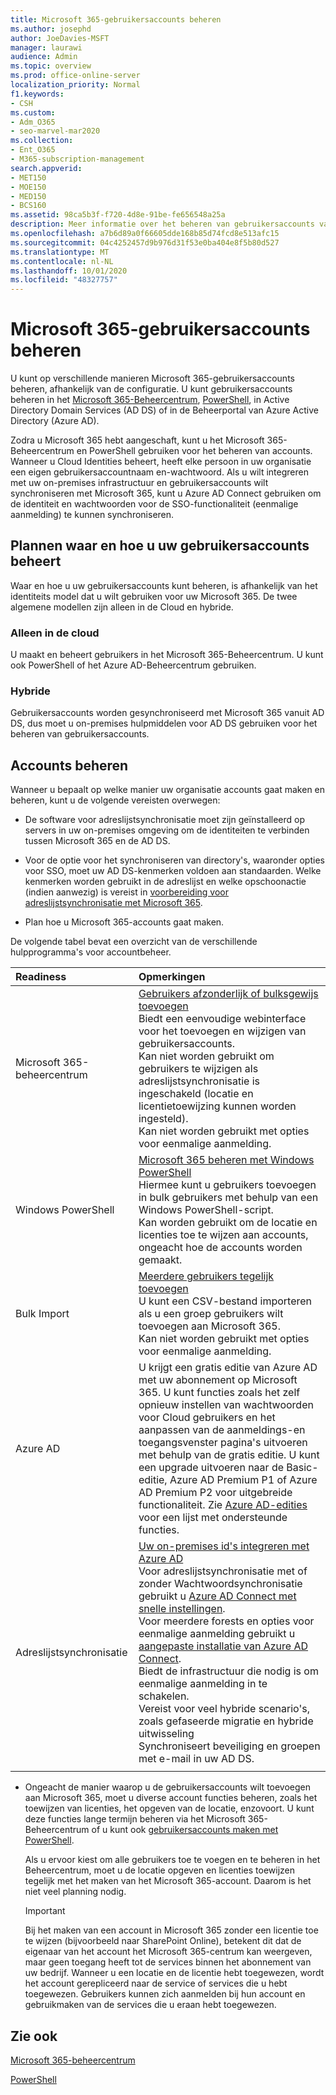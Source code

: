 ```yaml
---
title: Microsoft 365-gebruikersaccounts beheren
ms.author: josephd
author: JoeDavies-MSFT
manager: laurawi
audience: Admin
ms.topic: overview
ms.prod: office-online-server
localization_priority: Normal
f1.keywords:
- CSH
ms.custom:
- Adm_O365
- seo-marvel-mar2020
ms.collection:
- Ent_O365
- M365-subscription-management
search.appverid:
- MET150
- MOE150
- MED150
- BCS160
ms.assetid: 98ca5b3f-f720-4d8e-91be-fe656548a25a
description: Meer informatie over het beheren van gebruikersaccounts van Microsoft 365.
ms.openlocfilehash: a7b6d89a0f66605dde168b85d74fcd8e513afc15
ms.sourcegitcommit: 04c4252457d9b976d31f53e0ba404e8f5b80d527
ms.translationtype: MT
ms.contentlocale: nl-NL
ms.lasthandoff: 10/01/2020
ms.locfileid: "48327757"
---
```

# <a name="manage-microsoft-365-user-accounts"></a>Microsoft 365-gebruikersaccounts beheren

U kunt op verschillende manieren Microsoft 365-gebruikersaccounts beheren, afhankelijk van de configuratie. U kunt gebruikersaccounts beheren in het [Microsoft 365-Beheercentrum](https://docs.microsoft.com/microsoft-365/admin/add-users/), [PowerShell](manage-user-accounts-and-licenses-with-microsoft-365-powershell.md), in Active Directory Domain Services (AD DS) of in de Beheerportal van Azure Active Directory (Azure AD). 

Zodra u Microsoft 365 hebt aangeschaft, kunt u het Microsoft 365-Beheercentrum en PowerShell gebruiken voor het beheren van accounts. Wanneer u Cloud Identities beheert, heeft elke persoon in uw organisatie een eigen gebruikersaccountnaam en-wachtwoord. Als u wilt integreren met uw on-premises infrastructuur en gebruikersaccounts wilt synchroniseren met Microsoft 365, kunt u Azure AD Connect gebruiken om de identiteit en wachtwoorden voor de SSO-functionaliteit (eenmalige aanmelding) te kunnen synchroniseren.
  
## <a name="plan-for-where-and-how-you-will-manage-your-user-accounts"></a>Plannen waar en hoe u uw gebruikersaccounts beheert

Waar en hoe u uw gebruikersaccounts kunt beheren, is afhankelijk van het identiteits model dat u wilt gebruiken voor uw Microsoft 365. De twee algemene modellen zijn alleen in de Cloud en hybride.
  
### <a name="cloud-only"></a>Alleen in de cloud

U maakt en beheert gebruikers in het Microsoft 365-Beheercentrum. U kunt ook PowerShell of het Azure AD-Beheercentrum gebruiken. 
    
### <a name="hybrid"></a>Hybride

Gebruikersaccounts worden gesynchroniseerd met Microsoft 365 vanuit AD DS, dus moet u on-premises hulpmiddelen voor AD DS gebruiken voor het beheren van gebruikersaccounts. 
    
## <a name="managing-accounts"></a>Accounts beheren

Wanneer u bepaalt op welke manier uw organisatie accounts gaat maken en beheren, kunt u de volgende vereisten overwegen:
  
- De software voor adreslijstsynchronisatie moet zijn geïnstalleerd op servers in uw on-premises omgeving om de identiteiten te verbinden tussen Microsoft 365 en de AD DS.
    
- Voor de optie voor het synchroniseren van directory's, waaronder opties voor SSO, moet uw AD DS-kenmerken voldoen aan standaarden. Welke kenmerken worden gebruikt in de adreslijst en welke opschoonactie (indien aanwezig) is vereist in [voorbereiding voor adreslijstsynchronisatie met Microsoft 365](prepare-for-directory-synchronization.md). 
    
- Plan hoe u Microsoft 365-accounts gaat maken.
    
De volgende tabel bevat een overzicht van de verschillende hulpprogramma's voor accountbeheer.
    
|Readiness|Opmerkingen|
|:-----|:-----|
|Microsoft 365-beheercentrum  <br/> |[Gebruikers afzonderlijk of bulksgewijs toevoegen](https://docs.microsoft.com/microsoft-365/admin/add-users/add-users) <br/>  Biedt een eenvoudige webinterface voor het toevoegen en wijzigen van gebruikersaccounts.  <br/>  Kan niet worden gebruikt om gebruikers te wijzigen als adreslijstsynchronisatie is ingeschakeld (locatie en licentietoewijzing kunnen worden ingesteld).  <br/>  Kan niet worden gebruikt met opties voor eenmalige aanmelding.  <br/> |
|Windows PowerShell  <br/> |[Microsoft 365 beheren met Windows PowerShell](https://go.microsoft.com/fwlink/p/?LinkId=698471) <br/>  Hiermee kunt u gebruikers toevoegen in bulk gebruikers met behulp van een Windows PowerShell-script.  <br/>  Kan worden gebruikt om de locatie en licenties toe te wijzen aan accounts, ongeacht hoe de accounts worden gemaakt.  <br/> |
|Bulk Import  <br/> |[Meerdere gebruikers tegelijk toevoegen](add-several-users-at-the-same-time.md) <br/>  U kunt een CSV-bestand importeren als u een groep gebruikers wilt toevoegen aan Microsoft 365.  <br/>  Kan niet worden gebruikt met opties voor eenmalige aanmelding.  <br/> |
|Azure AD  <br/> |U krijgt een gratis editie van Azure AD met uw abonnement op Microsoft 365. U kunt functies zoals het zelf opnieuw instellen van wachtwoorden voor Cloud gebruikers en het aanpassen van de aanmeldings-en toegangsvenster pagina's uitvoeren met behulp van de gratis editie. U kunt een upgrade uitvoeren naar de Basic-editie, Azure AD Premium P1 of Azure AD Premium P2 voor uitgebreide functionaliteit. Zie [Azure AD-edities](https://go.microsoft.com/fwlink/p/?LinkId=698465) voor een lijst met ondersteunde functies.  <br/> |
|Adreslijstsynchronisatie  <br/> |[Uw on-premises id's integreren met Azure AD](https://go.microsoft.com/fwlink/p/?LinkID=624168) <br/>  Voor adreslijstsynchronisatie met of zonder Wachtwoordsynchronisatie gebruikt u [Azure AD Connect met snelle instellingen](https://go.microsoft.com/fwlink/p/?LinkID=698537).  <br/>  Voor meerdere forests en opties voor eenmalige aanmelding gebruikt u [aangepaste installatie van Azure AD Connect](https://go.microsoft.com/fwlink/p/?LinkId=698430).  <br/>  Biedt de infrastructuur die nodig is om eenmalige aanmelding in te schakelen.  <br/>  Vereist voor veel hybride scenario's, zoals gefaseerde migratie en hybride uitwisseling  <br/>  Synchroniseert beveiliging en groepen met e-mail in uw AD DS.  <br/> |
|||
   
- Ongeacht de manier waarop u de gebruikersaccounts wilt toevoegen aan Microsoft 365, moet u diverse account functies beheren, zoals het toewijzen van licenties, het opgeven van de locatie, enzovoort. U kunt deze functies lange termijn beheren via het Microsoft 365-Beheercentrum of u kunt ook [gebruikersaccounts maken met PowerShell](https://go.microsoft.com/fwlink/p/?LinkId=717083).
    
    Als u ervoor kiest om alle gebruikers toe te voegen en te beheren in het Beheercentrum, moet u de locatie opgeven en licenties toewijzen tegelijk met het maken van het Microsoft 365-account. Daarom is het niet veel planning nodig.
    
    > [!IMPORTANT]
    > Bij het maken van een account in Microsoft 365 zonder een licentie toe te wijzen (bijvoorbeeld naar SharePoint Online), betekent dit dat de eigenaar van het account het Microsoft 365-centrum kan weergeven, maar geen toegang heeft tot de services binnen het abonnement van uw bedrijf. Wanneer u een locatie en de licentie hebt toegewezen, wordt het account gerepliceerd naar de service of services die u hebt toegewezen. Gebruikers kunnen zich aanmelden bij hun account en gebruikmaken van de services die u eraan hebt toegewezen. 
  
## <a name="see-also"></a>Zie ook

[Microsoft 365-beheercentrum](https://docs.microsoft.com/microsoft-365/admin/add-users)

[PowerShell](manage-user-accounts-and-licenses-with-microsoft-365-powershell.md)  
